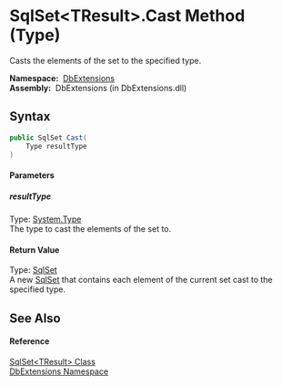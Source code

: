 SqlSet&lt;TResult>.Cast Method (Type)
=====================================
  Casts the elements of the set to the specified type.

  **Namespace:**  [DbExtensions][1]  
  **Assembly:**  DbExtensions (in DbExtensions.dll)

Syntax
------

```csharp
public SqlSet Cast(
	Type resultType
)
```

#### Parameters

##### *resultType*
Type: [System.Type][2]  
The type to cast the elements of the set to.

#### Return Value
Type: [SqlSet][3]  
A new [SqlSet][3] that contains each element of the current set cast to the specified type.

See Also
--------

#### Reference
[SqlSet&lt;TResult> Class][4]  
[DbExtensions Namespace][1]  

[1]: ../README.md
[2]: http://msdn.microsoft.com/en-us/library/42892f65
[3]: ../SqlSet/README.md
[4]: README.md